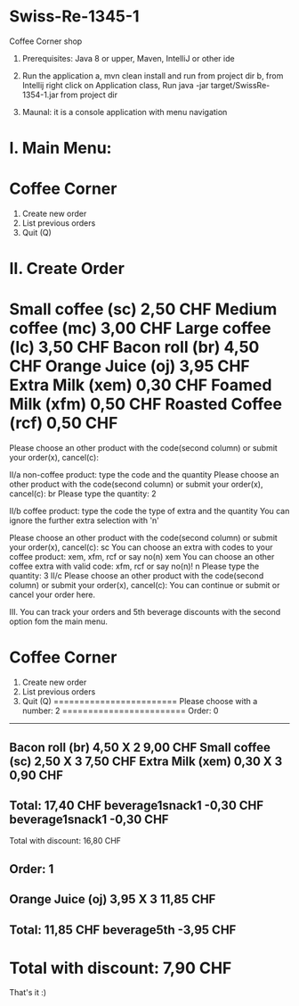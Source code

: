 # Swiss-Re-1345-1
Coffee Corner shop

1. Prerequisites:
Java 8 or upper, Maven, IntelliJ or other ide

2. Run the application
a, mvn clean install and run from project dir
b, from Intellij right click on Application class, Run java -jar target/SwissRe-1354-1.jar from project dir

3. Maunal: it is a console application with menu navigation

I. Main Menu:
========================
Coffee Corner
========================
1. Create new order
2. List previous orders
3. Quit (Q)

II. Create Order
========================
Small coffee    (sc)    2,50  CHF
Medium coffee   (mc)    3,00  CHF
Large coffee    (lc)    3,50  CHF
Bacon roll      (br)    4,50  CHF
Orange Juice    (oj)    3,95  CHF
Extra Milk      (xem)   0,30  CHF
Foamed Milk     (xfm)   0,50  CHF
Roasted Coffee  (rcf)   0,50  CHF
========================
Please choose an other product with the code(second column) or submit your order(x), cancel(c): 

II/a non-coffee product: type the code and the quantity
Please choose an other product with the code(second column) or submit your order(x), cancel(c): 
br
Please type the quantity: 
2

II/b coffee product: type the code the type of extra and the quantity
You can ignore the further extra selection with 'n' 

Please choose an other product with the code(second column) or submit your order(x), cancel(c): 
sc
You can choose an extra with codes to your coffee product: xem, xfm, rcf or say no(n)
xem
You can choose an other coffee extra with valid code: xfm, rcf or say no(n)!
n
Please type the quantity: 
3
II/c Please choose an other product with the code(second column) or submit your order(x), cancel(c): 
You can continue or submit or cancel your order here.

III. You can track your orders and 5th beverage discounts with the second option fom the main menu.

Coffee Corner
========================
1. Create new order
2. List previous orders
3. Quit (Q)
========================
Please choose with a number: 
2
========================
Order: 0
-------------------------------------------
Bacon roll      (br)    4,50 X 2  9,00 CHF
Small coffee    (sc)    2,50 X 3  7,50 CHF
Extra Milk      (xem)   0,30 X 3  0,90 CHF
-------------------------------------------
Total:                           17,40 CHF 
beverage1snack1                  -0,30 CHF
beverage1snack1                  -0,30 CHF
-------------------------------------------
Total with discount:             16,80 CHF 

Order: 1
-------------------------------------------
Orange Juice    (oj)    3,95 X 3  11,85 CHF
-------------------------------------------
Total:                            11,85 CHF 
beverage5th                       -3,95 CHF
-------------------------------------------
Total with discount:               7,90 CHF 
========================

That's it :)
